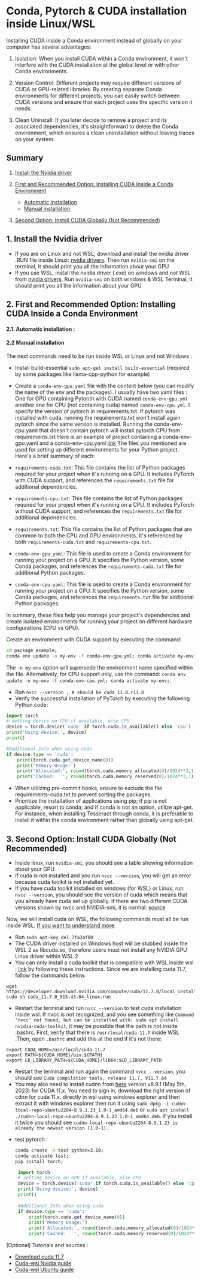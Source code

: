 # Conda, Pytorch & CUDA installation inside Linux/WSL

Installing CUDA inside a Conda environment instead of globally on your computer has several advantages:

1. Isolation: When you install CUDA within a Conda environment, it won't interfere with the CUDA installation at the global level or with other Conda environments.

2. Version Control: Different projects may require different versions of CUDA or GPU-related libraries. By creating separate Conda environments for different projects, you can easily switch between CUDA versions and ensure that each project uses the specific version it needs.

3. Clean Uninstall: If you later decide to remove a project and its associated dependencies, it's straightforward to delete the Conda environment, which ensures a clean uninstallation without leaving traces on your system.


## Summary 
1. [Install the Nvidia driver](#1-install-the-nvidia-driver)

2. [First and Recommended Option: Installing CUDA Inside a Conda Environment](#2-first-and-recommended-option-installing-cuda-inside-a-conda-environment)
    * [Automatic installation](#21-automatic-installation-)
    * [Manual installation ](#22-manual-installation)
2. [Second Option: Install CUDA Globally (Not Recommended)](#3-second-option-install-cuda-globally-not-recommended)


## 1. Install the Nvidia driver
- If you are on Linux and not WSL, download and install the nvidia driver .RUN file inside Linux:  [nvidia drivers](https://www.nvidia.fr/Download/index.aspx?lang=fr). Then run `nvidia-smi` on the terminal, it should print you all the information about your GPU
- If you use WSL, install the nvidia driver (.exe) on windows and not WSL from [nvidia drivers](https://www.nvidia.fr/Download/index.aspx?lang=fr). Run `nvidia-smi` on both windows & WSL Terminal, it should print you all the information about your GPU
  
## 2. First and Recommended Option: Installing CUDA Inside a Conda Environment

#### 2.1. Automatic installation : 

#### 2.2 Manual installation  
The next commands need to be run inside WSL or Linux and not Windows :
- Install build-essential `sudo apt-get install build-essential` (required by some packages like llama-cpp-python for example)

- Create a `conda-env-gpu.yaml` file with the content below (you can modify the name of the env and the packages). I usually have two yaml files :
One for GPU containing Pytorch with CUDA named `conda-env-gpu.yml` another one for CPU (not containing cuda) named `conda-env-cpu.yml`. I specify the version of pytorch in requirements.txt.
If pytorch was installed with cuda, running the requirements.txt won't install again pytorch since the same version is installed.
Running the conda-env-cpu.yaml that doesn't contain pytorch will install pytorch CPU from requirements.txt
Here is an example of project containing a conda-env-gpu.yaml and a conda-env-cpu.yaml [link](package_example)
The files you mentioned are used for setting up different environments for your Python project. Here's a brief summary of each:

- `requirements-cuda.txt`: This file contains the list of Python packages required for your project when it's running on a GPU. It includes PyTorch with CUDA support, and references the `requirements.txt` file for additional dependencies.

- `requirements-cpu.txt`: This file contains the list of Python packages required for your project when it's running on a CPU. It includes PyTorch without CUDA support, and references the `requirements.txt` file for additional dependencies.

- `requirements.txt`: This file contains the list of Python packages that are common to both the CPU and GPU environments. It's referenced by both `requirements-cuda.txt` and `requirements-cpu.txt`.

- `conda-env-gpu.yaml`: This file is used to create a Conda environment for running your project on a GPU. It specifies the Python version, some Conda packages, and references the `requirements-cuda.txt` file for additional Python packages.

- `conda-env-cpu.yaml`: This file is used to create a Conda environment for running your project on a CPU. It specifies the Python version, some Conda packages, and references the `requirements.txt` file for additional Python packages.

In summary, these files help you manage your project's dependencies and create isolated environments for running your project on different hardware configurations (CPU vs GPU).

Create an environment with CUDA support by executing the command:
``` bash
cd package_example;
conda env update -n my-env -f conda-env-gpu.yml; conda activate my-env;
```
The `-n my-env` option will supersede the environment name specified within the file. Alternatively, for CPU support only, use the command: `conda env update -n my-env -f conda-env-cpu.yml; conda activate my-env;`.

- Run `nvcc --version ; # should be cuda_11.8.r11.8`
- Verify the successful installation of PyTorch by executing the following Python code:

```py
import torch
# setting device on GPU if available, else CPU
device = torch.device('cuda' if torch.cuda.is_available() else 'cpu')
print('Using device:', device)
print()

#Additional Info when using cuda
if device.type == 'cuda':
    print(torch.cuda.get_device_name(0))
    print('Memory Usage:')
    print('Allocated:', round(torch.cuda.memory_allocated(0)/1024**3,1), 'GB')
    print('Cached:   ', round(torch.cuda.memory_reserved(0)/1024**3,1), 'GB')
```

- When utilizing pre-commit hooks, ensure to exclude the file requirements-cuda.txt to prevent sorting the packages.
- Prioritize the installation of applications using pip; if pip is not applicable, resort to conda; and if conda is not an option, utilize apt-get. For instance, when installing Tesseract through conda, it is preferable to install it within the conda environment rather than globally using apt-get.

## 3. Second Option: Install CUDA Globally (Not Recommended)

* Inside linux, run `nvidia-smi`, you should see a table showing information about your GPU. 
* If cuda is not installed and you run `nvcc --version`, you will get an error because cuda toolkit is not installed yet.   
* If you have cuda toolkit installed on windows (for WSL) or Linux, run `nvcc --version`, you should see the version of cuda which means that you already have cuda set up globally. if there are two different CUDA versions shown by nvcc and NVIDIA-smi, it is normal: [source](https://stackoverflow.com/a/53504578)

Now, we will install cuda on WSL, the following commands must all be run inside WSL. [If you want to understand more](https://docs.nvidia.com/cuda/wsl-user-guide/index.html#getting-started-with-cuda-on-wsl):
* Run `sudo apt-key del 7fa2af80`
* The CUDA driver installed on Windows host will be stubbed inside the WSL 2 as libcuda.so, therefore users must not install any NVIDIA GPU Linux driver within WSL 2
* You can only install a cuda toolkit that is compatible with WSL inside wsl : [link](https://developer.nvidia.com/cuda-downloads?target_os=Linux&target_arch=x86_64&Distribution=WSL-Ubuntu&target_version=2.0&target_type=deb_local) by following these instructions. 
Since we are installing cuda 11.7, follow the commands below.    

```
wget https://developer.download.nvidia.com/compute/cuda/11.7.0/local_installers/cuda_11.7.0_515.43.04_linux.run
sudo sh cuda_11.7.0_515.43.04_linux.run   
```
* Restart the terminal and run `nvcc --version` to test cuda installation inside wsl. If nvcc is not recognized, and you see something like `Command 'nvcc' not found, but can be installed with:
sudo apt install nvidia-cuda-toolkit`, it may be possible that the path is not inside .bashrc. First, verify that there is `/usr/local/cuda-11.7` inside WSL .Then, open `.bashrc` and add this at the end if it's not there:
```
export CUDA_HOME=/usr/local/cuda-11.7
export PATH=${CUDA_HOME}/bin:${PATH}
export LD_LIBRARY_PATH=${CUDA_HOME}/lib64:$LD_LIBRARY_PATH   
```   
* Restart the terminal and run again the command `nvcc --version`, you should see `Cuda compilation tools, release 11.7, V11.7.64`  
* You may also need to install cudnn from [here](https://developer.nvidia.com/rdp/cudnn-archive) version v8.9.1 (May 5th, 2023) for CUDA 11.x. You need to sign in, download the right version of cdnn for cuda 11.x. directly in wsl using windows explorer and then extract it with windows explorer then run it using `sudo dpkg -i cudnn-local-repo-ubuntu2204-8.9.1.23_1.0-1_amd64.deb` or  `sudo apt install ./cudnn-local-repo-ubuntu2204-8.9.1.23_1.0-1_amd64.deb`. if you install it twice you should see `cudnn-local-repo-ubuntu2204-8.9.1.23 is already the newest version (1.0-1).`

- test pytorch : 
   ```sh
   conda create -n test python=3.10;
   conda activate test;
   pip install torch;
   ```
  
   ```py
    import torch
    # setting device on GPU if available, else CPU
    device = torch.device('cuda' if torch.cuda.is_available() else 'cpu')
    print('Using device:', device)
    print()
    
    #Additional Info when using cuda
    if device.type == 'cuda':
        print(torch.cuda.get_device_name(0))
        print('Memory Usage:')
        print('Allocated:', round(torch.cuda.memory_allocated(0)/1024**3,1), 'GB')
        print('Cached:   ', round(torch.cuda.memory_reserved(0)/1024**3,1), 'GB')
   ```
   
(Optional) Tutorials and sources :   
* [Download cuda 11.7](https://developer.nvidia.com/cuda-11-7-0-download-archive?target_os=Linux&target_arch=x86_64&Distribution=WSL-Ubuntu&target_version=2.0&target_type=deb_local)      
* [Cuda-wsl Nvidia guide](https://docs.nvidia.com/cuda/wsl-user-guide/index.html#getting-started-with-cuda-on-wsl-2](https://docs.nvidia.com/cuda/wsl-user-guide/index.html#getting-started-with-cuda-on-wsl-2))
* [Cuda-wsl Ubuntu guide](https://ubuntu.com/tutorials/enabling-gpu-acceleration-on-ubuntu-on-wsl2-with-the-nvidia-cuda-platform#3-install-nvidia-cuda-on-ubuntu)






